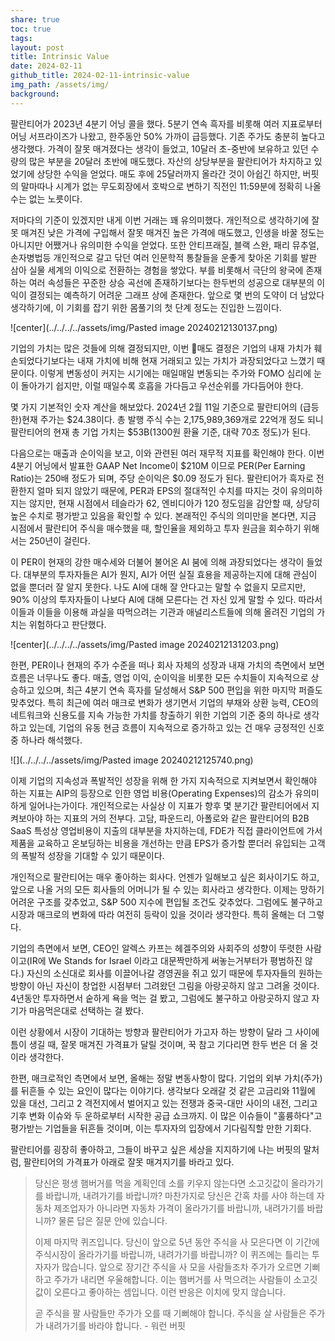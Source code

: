 ```yaml
---
share: true
toc: true
tags: 
layout: post
title: Intrinsic Value
date: 2024-02-11
github_title: 2024-02-11-intrinsic-value
img_path: /assets/img/
background:
---
```


팔란티어가 2023년 4분기 어닝 콜을 했다. 5분기 연속 흑자를 비롯해 여러 지표로부터 어닝 서프라이즈가 나왔고, 한주동안 50% 가까이 급등했다. 기존 주가도 충분히 높다고 생각했다. 가격이 잘못 매겨졌다는 생각이 들었고, 10달러 초-중반에 보유하고 있던 수량의 많은 부분을 20달러 초반에 매도했다. 자산의 상당부분을 팔란티어가 차지하고 있었기에 상당한 수익을 얻었다. 매도 후에 25달러까지 올라간 것이 아쉽긴 하지만, 버핏의 말마따나 시계가 없는 무도회장에서 호박으로 변하기 직전인 11:59분에 정확히 나올 수는 없는 노릇이다.

저마다의 기준이 있겠지만 내게 이번 거래는 꽤 유의미했다. 개인적으로 생각하기에 잘못 매겨진 낮은 가격에 구입해서 잘못 매겨진 높은 가격에 매도했고, 인생을 바꿀 정도는 아니지만 어쨌거나 유의미한 수익을 얻었다. 또한 안티프래질, 블랙 스완, 패리 뮤추얼, 손자병법등 개인적으로 갈고 닦던 여러 인문학적 통찰들을 운좋게 찾아온 기회를 발판 삼아 실물 세계의 이익으로 전환하는 경험을 쌓았다. 부를 비롯해서 극단의 왕국에 존재하는 여러 속성들은 꾸준한 상승 곡선에 존재하기보다는 한두번의 성공으로 대부분의 이익이 결정되는 예측하기 어려운 그래프 상에 존재한다. 앞으로 몇 번의 도약이 더 남았다 생각하기에, 이 기회를 잡기 위한 몸풀기의 첫 단계 정도는 진입한 느낌이다.

![center](../../../../assets/img/Pasted image 20240212130137.png)

기업의 가치는 많은 것들에 의해 결정되지만, 이번 매도 결정은 기업의 내재 가치가 훼손되었다기보다는 내재 가치에 비해 현재 거래되고 있는 가치가 과장되었다고 느꼈기 때문이다. 이렇게 변동성이 커지는 시기에는 매일매일 변동되는 주가와 FOMO 심리에 눈이 돌아가기 쉽지만, 이럴 때일수록 호흡을 가다듬고 우선순위를 가다듬어야 한다.

몇 가지 기본적인 숫자 계산을 해보았다.
2024년 2월 11일 기준으로 팔란티어의 (급등한)현재 주가는 $24.38이다. 총 발행 주식 수는 2,175,989,369개로 22억개 정도 되니 팔란티어의 현재 총 기업 가치는 $53B(1300원 환율 기준, 대략 70조 정도)가 된다.

다음으로는 매출과 순이익을 보고, 이와 관련된 여러 재무적 지표를 확인해야 한다. 이번 4분기 어닝에서 발표한 GAAP Net Income이 $210M 이므로 PER(Per Earning Ratio)는 250배 정도가 되며, 주당 순이익은 $0.09 정도가 된다. 팔란티어가 흑자로 전환한지 얼마 되지 않았기 때문에, PER과 EPS의 절대적인 수치를 따지는 것이 유의미하지는 않지만, 현재 시점에서 테슬라가 62, 엔비디아가 120 정도임을 감안할 때, 상당히 높은 수치로 평가받고 있음을 확인할 수 있다. 본래적인 주식의 의미만을 본다면, 지금 시점에서 팔란티어 주식을 매수했을 때, 할인율을 제외하고 투자 원금을 회수하기 위해서는 250년이 걸린다.

이 PER이 현재의 강한 매수세와 더불어 불어온 AI 붐에 의해 과장되었다는 생각이 들었다. 대부분의 투자자들은 AI가 뭔지, AI가 어떤 실질 효용을 제공하는지에 대해 관심이 없을 뿐더러 잘 알지 못한다. 나도 AI에 대해 잘 안다고는 말할 수 없을지 모르지만, 90% 이상의 투자자들이 나보다 AI에 대해 모른다는 건 자신 있게 말할 수 있다. 따라서 이들과 이들을 이용해 과실을 따먹으려는 기관과 애널리스트들에 의해 올려진 기업의 가치는 위험하다고 판단했다. 

![center](../../../../assets/img/Pasted image 20240212131203.png)

한편, PER이나 현재의 주가 수준을 떠나 회사 자체의 성장과 내재 가치의 측면에서 보면 흐름은 너무나도 좋다. 매출, 영업 이익, 순이익을 비롯한 모든 수치들이 지속적으로 상승하고 있으며, 최근 4분기 연속 흑자를 달성해서 S&P 500 편입을 위한 마지막 퍼즐도 맞추었다. 특히 최근에 여러 매크로 변화가 생기면서 기업의 부채와 상환 능력, CEO의 네트워크와 신용도를 지속 가능한 가치를 창출하기 위한 기업의 기준 중의 하나로 생각하고 있는데, 기업의 유동 현금 흐름이 지속적으로 증가하고 있는 건 매우 긍정적인 신호 중 하나라 해석했다.

![](../../../../assets/img/Pasted image 20240212125740.png)

이제 기업의 지속성과 폭발적인 성장을 위해 한 가지 지속적으로 지켜보면서 확인해야 하는 지표는 AIP의 등장으로 인한 영업 비용(Operating Expenses)의 감소가 유의미하게 일어나는가이다. 개인적으로는 사실상 이 지표가 향후 몇 분기간 팔란티어에서 지켜보아야 하는 지표의 거의 전부다. 고담, 파운드리, 아폴로와 같은 팔란티어의 B2B SaaS 특성상 영업비용이 지출의 대부분을 차지하는데, FDE가 직접 클라이언트에 가서 제품을 교육하고 온보딩하는 비용을 개선하는 만큼 EPS가 증가할 뿐더러 유입되는 고객의 폭발적 성장을 기대할 수 있기 때문이다.

개인적으로 팔란티어는 매우 좋아하는 회사다. 언젠가 일해보고 싶은 회사이기도 하고, 앞으로 나올 거의 모든 회사들의 어머니가 될 수 있는 회사라고 생각한다. 이제는 망하기 어려운 구조를 갖추었고, S&P 500 지수에 편입될 조건도 갖추었다. 그럼에도 불구하고 시장과 매크로의 변화에 따라 여전히 등락이 있을 것이라 생각한다. 특히 올해는 더 그렇다. 

기업의 측면에서 보면, CEO인 알렉스 카프는 헤겔주의와 사회주의 성향이 뚜렷한 사람이고(IR에 We Stands for Israel 이라고 대문짝만하게 써놓는거부터가 평범하진 않다.) 자신의 소신대로 회사를 이끌어나갈 경영권을 쥐고 있기 때문에 투자자들의 원하는 방향이 아닌 자신이 창업한 시점부터 그려왔던 그림을 아랑곳하지 않고 그려올 것이다. 4년동안 투자하면서 숱하게 욕을 먹는 걸 봤고, 그럼에도 불구하고 아랑곳하지 않고 자기가 마음먹은대로 선택하는 걸 봤다.

이런 상황에서 시장이 기대하는 방향과 팔란티어가 가고자 하는 방향이 달라 그 사이에 틈이 생길 때, 잘못 매겨진 가격표가 달릴 것이며, 꾹 참고 기다리면 한두 번은 더 올 것이라 생각한다.

한편, 매크로적인 측면에서 보면, 올해는 정말 변동사항이 많다. 기업의 외부 가치(주가)를 뒤흔들 수 있는 요인이 많다는 이야기다. 생각보다 오래갈 것 같은 고금리와 11월에 있을 대선, 그리고 2 격전지에서 벌어지고 있는 전쟁과 중국-대만 사이의 내전, 그리고 기후 변화 이슈와 두 운하로부터 시작한 공급 쇼크까지. 이 많은 이슈들이 "훌륭하다"고 평가받는 기업들을 뒤흔들 것이며, 이는 투자자의 입장에서 기다림직할 만한 기회다.

팔란티어를 굉장히 좋아하고, 그들이 바꾸고 싶은 세상을 지지하기에 나는 버핏의 말처럼, 팔란티어의 가격표가 아래로 잘못 매겨지기를 바라고 있다.

> 당신은 평생 햄버거를 먹을 계획인데 소를 키우지 않는다면 소고깃값이 올라가기를 바랍니까, 내려가기를 바랍니까? 마찬가지로 당신은 간혹 차를 사야 하는데 자동차 제조업자가 아니라면 자동차 가격이 올라가기를 바랍니까, 내려가기를 바랍니까? 물론 답은 질문 안에 있습니다. 
> 
> 이제 마지막 퀴즈입니다. 당신이 앞으로 5년 동안 주식을 사 모은다면 이 기간에 주식시장이 올라가기를 바랍니까, 내려가기를 바랍니까? 이 퀴즈에는 틀리는 투자자가 많습니다. 앞으로 장기간 주식을 사 모을 사람들조차 주가가 오르면 기뻐하고 주가가 내리면 우울해합니다. 이는 햄버거를 사 먹으려는 사람들이 소고깃값이 오른다고 좋아하는 셈입니다. 이런 반응은 이치에 맞지 않습니다. 
> 
> 곧 주식을 팔 사람들만 주가가 오를 때 기뻐해야 합니다. 주식을 살 사람들은 주가가 내려가기를 바라야 합니다. - 워런 버핏

